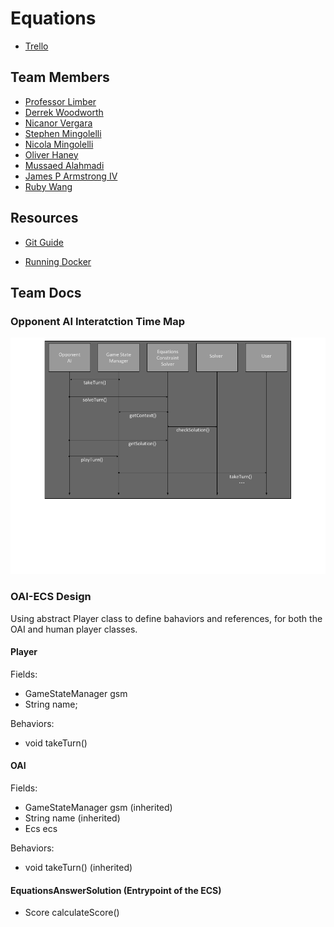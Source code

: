 # Equations

* [Trello](https://trello.com/b/NrDTWWid/equations)

## Team Members
* [Professor Limber](https://github.com/mlimber)
* [Derrek Woodworth](https://github.com/DerrekWoodworth)
* [Nicanor Vergara](https://gitbub.com/npvergara)
* [Stephen Mingolelli](https://github.com/smingolelli)
* [Nicola Mingolelli](https://github.com/nmingolelli)
* [Oliver Haney](https://github.com/haney-oliver)
* [Mussaed Alahmadi](https://github.com/mussaed)
* [James P Armstrong IV](https://github.com/PlanetaryTennis)
* [Ruby Wang](https://github.com/Rubyw123) 

## Resources
* [Git Guide](git-guide.md)

* [Running Docker](https://docs.docker.com/get-started/part2/)

## Team Docs

### Opponent AI Interatction Time Map
![oai-timemap](/readme-images/EquationsComputerOpponentInteractionTimeMap.png "Time Map")

### OAI-ECS Design 
Using abstract Player class to define bahaviors and references, for both the OAI and human player classes. 

#### Player
Fields: 
 - GameStateManager gsm
 - String name;

Behaviors:
 - void takeTurn()

#### OAI
Fields:
 - GameStateManager gsm (inherited)
 - String name (inherited)
 - Ecs ecs 

Behaviors:
 - void takeTurn() (inherited)

#### EquationsAnswerSolution (Entrypoint of the ECS) 
 - Score calculateScore()

 
